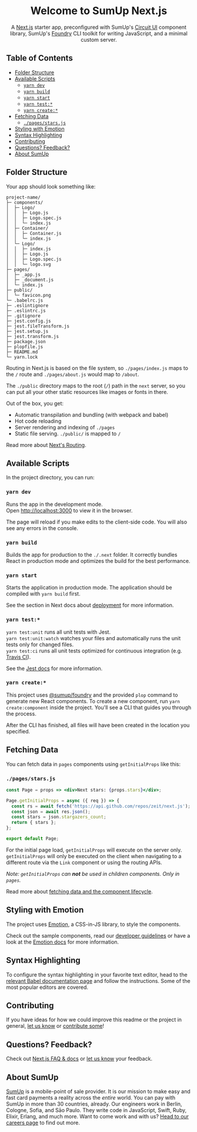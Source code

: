 <div align="center">

# Welcome to SumUp Next.js <!-- omit in toc -->

A [Next.js](https://github.com/zeit/next.js/) starter app, preconfigured with SumUp's [Circuit UI](https://www.npmjs.com/package/@sumup/circuit-ui) component library, SumUp's [Foundry](https://www.npmjs.com/package/@sumup/foundry) CLI toolkit for writing JavaScript, and a minimal custom server.

</div>

## Table of Contents <!-- omit in toc -->

- [Folder Structure](#folder-structure)
- [Available Scripts](#available-scripts)
  - [`yarn dev`](#yarn-dev)
  - [`yarn build`](#yarn-build)
  - [`yarn start`](#yarn-start)
  - [`yarn test:*`](#yarn-test)
  - [`yarn create:*`](#yarn-create)
- [Fetching Data](#fetching-data)
  - [`./pages/stars.js`](#pagesstarsjs)
- [Styling with Emotion](#styling-with-emotion)
- [Syntax Highlighting](#syntax-highlighting)
- [Contributing](#contributing)
- [Questions? Feedback?](#questions-feedback)
- [About SumUp](#about-sumup)

## Folder Structure

Your app should look something like:

```
project-name/
├─ components/
│  ├─ Logo/
│  │  ├─ Logo.js
│  │  ├─ Logo.spec.js
│  │  └─ index.js
│  ├─ Container/
│  │  ├─ Container.js
│  │  └─ index.js
│  └─ Logo/
│  │  ├─ index.js
│  │  ├─ Logo.js
│  │  ├─ Logo.spec.js
│  │  └─ logo.svg
├─ pages/
│  ├─ _app.js
│  ├─ _document.js
│  └─ index.js
├─ public/
│  └─ favicon.png
└─ .babelrc.js
├─ .eslintignore
├─ .eslintrc.js
├─ .gitignore
├─ jest.config.js
├─ jest.fileTransform.js
├─ jest.setup.js
├─ jest.transform.js
├─ package.json
├─ plopfile.js
├─ README.md
└─ yarn.lock
```

Routing in Next.js is based on the file system, so `./pages/index.js` maps to the `/` route and `./pages/about.js` would map to `/about`.

The `./public` directory maps to the root (`/`) path in the `next` server, so you can put all your other static resources like images or fonts in there.

Out of the box, you get:

- Automatic transpilation and bundling (with webpack and babel)
- Hot code reloading
- Server rendering and indexing of `./pages`
- Static file serving. `./public/` is mapped to `/`

Read more about [Next's Routing](https://github.com/zeit/next.js#routing).

## Available Scripts

In the project directory, you can run:

### `yarn dev`

Runs the app in the development mode.<br>
Open [http://localhost:3000](http://localhost:3000) to view it in the browser.

The page will reload if you make edits to the client-side code. You will also see any errors in the console.

### `yarn build`

Builds the app for production to the `./.next` folder. It correctly bundles React in production mode and optimizes the build for the best performance.

### `yarn start`

Starts the application in production mode. The application should be compiled with `yarn build` first.

See the section in Next docs about [deployment](https://github.com/zeit/next.js/wiki/Deployment) for more information.

### `yarn test:*`

`yarn test:unit` runs all unit tests with Jest.<br>
`yarn test:unit:watch` watches your files and automatically runs the unit tests only for changed files.<br>
`yarn test:ci` runs all unit tests optimized for continuous integration (e.g. [Travis CI](https://travis-ci.org/)).

See the [Jest docs](https://facebook.github.io/jest/docs/en/tutorial-react.html) for more information.

### `yarn create:*`

This project uses [@sumup/foundry](https://www.npmjs.com/package/@sumup/foundry) and the provided `plop` command to generate new React components. To create a new component, run `yarn create:component` inside the project. You'll see a CLI that guides you through the process.

After the CLI has finished, all files will have been created in the location you specified.

## Fetching Data

You can fetch data in `pages` components using `getInitialProps` like this:

### `./pages/stars.js`

```jsx
const Page = props => <div>Next stars: {props.stars}</div>;

Page.getInitialProps = async ({ req }) => {
  const rs = await fetch('https://api.github.com/repos/zeit/next.js');
  const json = await res.json();
  const stars = json.stargazers_count;
  return { stars };
};

export default Page;
```

For the initial page load, `getInitialProps` will execute on the server only. `getInitialProps` will only be executed on the client when navigating to a different route via the `Link` component or using the routing APIs.

_Note: `getInitialProps` can **not** be used in children components. Only in `pages`._

Read more about [fetching data and the component lifecycle](https://github.com/zeit/next.js#fetching-data-and-component-lifecycle).

## Styling with Emotion

The project uses [Emotion](https://emotion.sh/), a CSS-in-JS library, to style the components.

Check out the sample components, read our [developer guidelines](https://sumupteam.atlassian.net/wiki/spaces/DEV/pages/223871058/Circuit+UI+Developer+guide) or have a look at the [Emotion docs](https://emotion.sh/docs/introduction) for more information.

## Syntax Highlighting

To configure the syntax highlighting in your favorite text editor, head to the [relevant Babel documentation page](https://babeljs.io/docs/editors) and follow the instructions. Some of the most popular editors are covered.

## Contributing

If you have ideas for how we could improve this readme or the project in general, [let us know](https://github.com/sumup/create-sumup-next-app/issues) or [contribute some](https://github.com/sumup/create-sumup-next-app/edit/master/template/README.md)!

## Questions? Feedback?

Check out [Next.js FAQ & docs](https://github.com/zeit/next.js#faq) or [let us know](https://github.com/sumup/create-sumup-next-app/issues) your feedback.

## About SumUp

[SumUp](https://sumup.com) is a mobile-point of sale provider. It is our mission to make easy and fast card payments a reality across the _entire_ world. You can pay with SumUp in more than 30 countries, already. Our engineers work in Berlin, Cologne, Sofia, and Sāo Paulo. They write code in JavaScript, Swift, Ruby, Elixir, Erlang, and much more. Want to come work and with us? [Head to our careers page](https://sumup.com/careers) to find out more.
